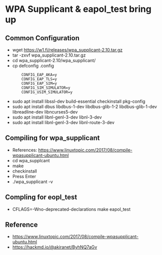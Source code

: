 # WPA Supplicant & eapol_test bring up

## Common Configuration
* wget https://w1.fi/releases/wpa_supplicant-2.10.tar.gz
* tar -zxvf wpa_supplicant-2.10.tar.gz
* cd wpa_supplicant-2.10/wpa_supplicant/
* cp defconfig .config
     ```
         CONFIG_EAP_AKA=y
         CONFIG_EAP_TLS=y
         CONFIG_EAP_SIM=y
         CONFIG_SIM_SIMULATOR=y
         CONFIG_USIM_SIMULATOR=y
     ```
* sudo apt install libssl-dev build-essential checkinstall  pkg-config
* sudo  apt install dbus libdbus-1-dev libdbus-glib-1-2 libdbus-glib-1-dev libreadline-dev libncurses5-dev
* sudo apt install libnl-genl-3-dev libnl-3-dev
* sudo apt install libnl-genl-3-dev libnl-route-3-dev

## Compiling for wpa_supplicant
* References: https://www.linuxtopic.com/2017/08/compile-wpasupplicant-ubuntu.html
* cd wpa_supplcant
* make
* checkinstall
* Press Enter
* ./wpa_supplicant -v
  
## Compling for eopl_test
* CFLAGS=-Wno-deprecated-declarations make eapol_test

## Reference
* https://www.linuxtopic.com/2017/08/compile-wpasupplicant-ubuntu.html
* https://hackmd.io/@akiranet/ByhNQ7aGv

    
